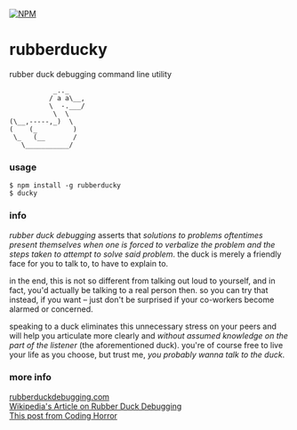 [![NPM](https://nodei.co/npm/rubberducky.png)](https://nodei.co/npm/rubberducky/)

# rubberducky
rubber duck debugging command line utility
```
           _.._
          / a a\__,
          \  -.___/
           \  \
(\__,-----,_)  \
(    (_         )
 \_   (__       /
   \___________/
```
### usage
```
$ npm install -g rubberducky
$ ducky
```

### info
*rubber duck debugging* asserts that *solutions to problems oftentimes present themselves when one is forced to verbalize the problem and the steps taken to attempt to solve said problem*. the duck is merely a friendly face for you to talk to, to have to explain to.

in the end, this is not so different from talking out loud to yourself, and in fact, you'd actually be talking to a real person then. so you can try that instead, if you want – just don't be surprised if your co-workers become alarmed or concerned.

speaking to a duck eliminates this unnecessary stress on your peers and will help you articulate more clearly and *without assumed knowledge on the part of the listener* (the aforementioned duck). you're of course free to live your life as you choose, but trust me, *you probably wanna talk to the duck*.

### more info
[rubberduckdebugging.com](http://www.rubberduckdebugging.com/)  
[Wikipedia's Article on Rubber Duck Debugging](https://en.wikipedia.org/wiki/Rubber_duck_debugging)  
[This post from Coding Horror](http://blog.codinghorror.com/rubber-duck-problem-solving/)  

